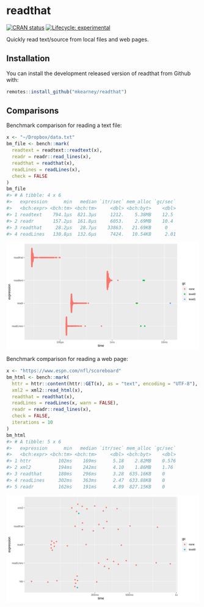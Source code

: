 
<!-- README.md is generated from README.Rmd. Please edit that file -->

# readthat

<!-- badges: start -->

[![CRAN
status](https://www.r-pkg.org/badges/version/readthat)](https://CRAN.R-project.org/package=readthat)
[![Lifecycle:
experimental](https://img.shields.io/badge/lifecycle-experimental-orange.svg)](https://www.tidyverse.org/lifecycle/#experimental)
<!-- badges: end -->

Quickly read text/source from local files and web pages.

## Installation

You can install the development released version of readthat from Github
with:

``` r
remotes::install_github("mkearney/readthat")
```

## Comparisons

Benchmark comparison for reading a text file:

``` r
x <- "~/Dropbox/data.txt"
bm_file <- bench::mark(
  readtext = readtext::readtext(x),
  readr = readr::read_lines(x),
  readthat = readthat(x),
  readLines = readLines(x),
  check = FALSE
)
bm_file
#> # A tibble: 4 x 6
#>   expression      min   median `itr/sec` mem_alloc `gc/sec`
#>   <bch:expr> <bch:tm> <bch:tm>     <dbl> <bch:byt>    <dbl>
#> 1 readtext    794.1µs  821.3µs     1212.    5.38MB    12.5 
#> 2 readr       157.2µs  161.8µs     6053.    2.69MB    10.4 
#> 3 readthat     28.2µs   28.7µs    33863.   21.69KB     0   
#> 4 readLines   130.8µs  132.6µs     7424.   10.54KB     2.01
```

![](man/figures/README-unnamed-chunk-2-1.png)

Benchmark comparison for reading a web page:

``` r
x <- "https://www.espn.com/nfl/scoreboard"
bm_html <- bench::mark(
  httr = httr::content(httr::GET(x), as = "text", encoding = "UTF-8"),
  xml2 = xml2::read_html(x),
  readthat = readthat(x),
  readLines = readLines(x, warn = FALSE),
  readr = readr::read_lines(x),
  check = FALSE,
  iterations = 10
)
bm_html
#> # A tibble: 5 x 6
#>   expression      min   median `itr/sec` mem_alloc `gc/sec`
#>   <bch:expr> <bch:tm> <bch:tm>     <dbl> <bch:byt>    <dbl>
#> 1 httr          102ms    169ms      5.18    2.82MB    0.576
#> 2 xml2          194ms    242ms      4.10    1.86MB    1.76 
#> 3 readthat      180ms    296ms      3.28  635.16KB    0    
#> 4 readLines     302ms    363ms      2.47  633.88KB    0    
#> 5 readr         162ms    191ms      4.89  827.15KB    0
```

![](man/figures/README-unnamed-chunk-3-1.png)
